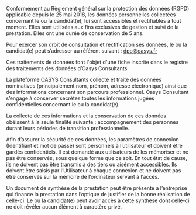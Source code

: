 Conformément au Règlement général sur la protection des données (RGPD) applicable depuis le 25 mai 2018, les données personnelles collectées concernant le ou la candidat(e), lui sont accessibles et rectifiables à tout moment. Elles sont utilisées aux fins exclusives de gestion et suivi de la prestation. Elles ont une durée de conservation de 5 ans.

Pour exercer son droit de consultation et rectification ses données, le ou la candidat(e) peut s’adresser au référent suivant : dpo@oasys.fr

Ces traitements de données font l'objet d'une fiche inscrite dans le registre des traitements des données d’Oasys Consultants.


La plateforme OASYS Consultants collecte et traite des données nominatives (principalement nom, prénom, adresse électronique) ainsi que des informations concernant son parcours professionnel. Oasys Consultant s’engage à conserver secrètes toutes les informations jugées confidentielles concernant le ou la candidat(e). 

La collecte de ces informations et la conservation de ces données obéissent à la seule finalité suivante : accompagnement des personnes durant leurs périodes de transition professionnelle.

Afin d’assurer la sécurité de ces données, les paramètres de connexion (Identifiant et mot de passe) sont personnels à l’utilisateur et doivent être gardés confidentiels. Il est demandé aux utilisateurs de les mémoriser et ne pas être conservés, sous quelque forme que ce soit. En tout état de cause, ils ne doivent pas être transmis à des tiers ou aisément accessibles. Ils doivent être saisis par l’Utilisateur à chaque connexion et ne doivent pas être conservés sur la mémoire de l’ordinateur servant à l’accès.

Un document de synthèse de la prestation peut être présenté à l’entreprise qui finance la prestation dans l’optique de justifier de la bonne réalisation de celle-ci. Le ou la candidat(e) peut avoir accès à cette synthèse dont celle-ci ne doit révéler aucun élément à caractère privé.
